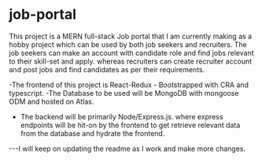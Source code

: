 # job-portal
This project is a MERN full-stack Job portal that I am currently making as a hobby project which can be used by both job seekers and recruiters. The job seekers can make an account with candidate role and find jobs relevant to their skill-set and apply. whereas recruiters can create recruiter account and post jobs and find candidates as per their requirements.

-The frontend of this project is React-Redux - Bootstrapped with CRA and typescript.
-The Database to be used will be MongoDB with mongoose ODM and hosted on Atlas.
- The backend will be primarily Node/Express.js. where express endpoints will be hit-on by the frontend to get retrieve relevant data from the database and hydrate the frontend.


---I will keep on updating the readme as I work and make more changes.
